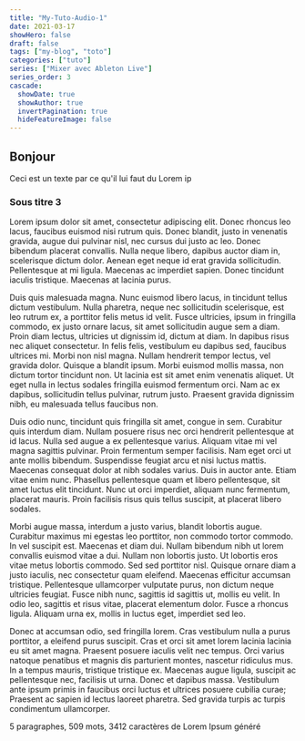 ```yaml
---
title: "My-Tuto-Audio-1"
date: 2021-03-17
showHero: false
draft: false
tags: ["my-blog", "toto"]
categories: ["tuto"]
series: ["Mixer avec Ableton Live"]
series_order: 3
cascade:
  showDate: true
  showAuthor: true
  invertPagination: true
  hideFeatureImage: false
---
```


## Bonjour

Ceci est un texte par ce qu'il lui faut du Lorem ip

### Sous titre 3

Lorem ipsum dolor sit amet, consectetur adipiscing elit. Donec rhoncus leo lacus, faucibus euismod nisi rutrum quis. Donec blandit, justo in venenatis gravida, augue dui pulvinar nisl, nec cursus dui justo ac leo. Donec bibendum placerat convallis. Nulla neque libero, dapibus auctor diam in, scelerisque dictum dolor. Aenean eget neque id erat gravida sollicitudin. Pellentesque at mi ligula. Maecenas ac imperdiet sapien. Donec tincidunt iaculis tristique. Maecenas at lacinia purus.

Duis quis malesuada magna. Nunc euismod libero lacus, in tincidunt tellus dictum vestibulum. Nulla pharetra, neque nec sollicitudin scelerisque, est leo rutrum ex, a porttitor felis metus id velit. Fusce ultricies, ipsum in fringilla commodo, ex justo ornare lacus, sit amet sollicitudin augue sem a diam. Proin diam lectus, ultricies ut dignissim id, dictum at diam. In dapibus risus nec aliquet consectetur. In felis felis, vestibulum eu dapibus sed, faucibus ultrices mi. Morbi non nisl magna. Nullam hendrerit tempor lectus, vel gravida dolor. Quisque a blandit ipsum. Morbi euismod mollis massa, non dictum tortor tincidunt non. Ut lacinia est sit amet enim venenatis aliquet. Ut eget nulla in lectus sodales fringilla euismod fermentum orci. Nam ac ex dapibus, sollicitudin tellus pulvinar, rutrum justo. Praesent gravida dignissim nibh, eu malesuada tellus faucibus non.

Duis odio nunc, tincidunt quis fringilla sit amet, congue in sem. Curabitur quis interdum diam. Nullam posuere risus nec orci hendrerit pellentesque at id lacus. Nulla sed augue a ex pellentesque varius. Aliquam vitae mi vel magna sagittis pulvinar. Proin fermentum semper facilisis. Nam eget orci ut ante mollis bibendum. Suspendisse feugiat arcu et nisi luctus mattis. Maecenas consequat dolor at nibh sodales varius. Duis in auctor ante. Etiam vitae enim nunc. Phasellus pellentesque quam et libero pellentesque, sit amet luctus elit tincidunt. Nunc ut orci imperdiet, aliquam nunc fermentum, placerat mauris. Proin facilisis risus quis tellus suscipit, at placerat libero sodales.

Morbi augue massa, interdum a justo varius, blandit lobortis augue. Curabitur maximus mi egestas leo porttitor, non commodo tortor commodo. In vel suscipit est. Maecenas et diam dui. Nullam bibendum nibh ut lorem convallis euismod vitae a dui. Nullam non lobortis justo. Ut lobortis eros vitae metus lobortis commodo. Sed sed porttitor nisl. Quisque ornare diam a justo iaculis, nec consectetur quam eleifend. Maecenas efficitur accumsan tristique. Pellentesque ullamcorper vulputate purus, non dictum neque ultricies feugiat. Fusce nibh nunc, sagittis id sagittis ut, mollis eu velit. In odio leo, sagittis et risus vitae, placerat elementum dolor. Fusce a rhoncus ligula. Aliquam urna ex, mollis in luctus eget, imperdiet sed leo.

Donec at accumsan odio, sed fringilla lorem. Cras vestibulum nulla a purus porttitor, a eleifend purus suscipit. Cras et orci sit amet lorem lacinia lacinia eu sit amet magna. Praesent posuere iaculis velit nec tempus. Orci varius natoque penatibus et magnis dis parturient montes, nascetur ridiculus mus. In a tempus mauris, tristique tristique ex. Maecenas augue ligula, suscipit ac pellentesque nec, facilisis ut urna. Donec et dapibus massa. Vestibulum ante ipsum primis in faucibus orci luctus et ultrices posuere cubilia curae; Praesent ac sapien id lectus laoreet pharetra. Sed gravida turpis ac turpis condimentum ullamcorper.

5 paragraphes, 509 mots, 3412 caractères de Lorem Ipsum généré

